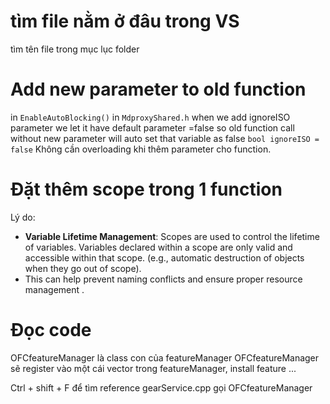 # tìm file nằm ở đâu trong VS
tìm tên file trong mục lục folder
# Add new parameter to old function

in `EnableAutoBlocking()` in `MdproxyShared.h` when we add ignoreISO parameter we let it have default parameter =false so old function call without new parameter will auto set that variable as false
`bool ignoreISO = false`
Không cần overloading khi thêm parameter cho function.

# Đặt thêm scope trong 1 function
Lý do: 
- **Variable Lifetime Management**: Scopes are used to control the lifetime of variables. Variables declared within a scope are only valid and accessible within that scope. (e.g., automatic destruction of objects when they go out of scope).
- This can help prevent naming conflicts and ensure proper resource management .




# Đọc code
OFCfeatureManager là class con của featureManager
OFCfeatureManager sẽ register vào một cái vector trong featureManager, install feature ...

Ctrl + shift + F để tìm reference gearService.cpp gọi OFCfeatureManager

